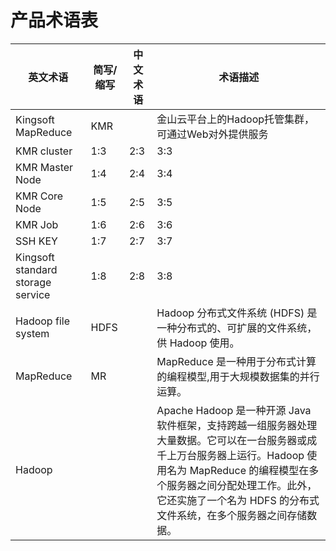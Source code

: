# 产品术语表


| 英文术语 | 简写/缩写 | 中文术语 | 术语描述 |
| -- | -- | -- | -- |
| Kingsoft MapReduce | KMR |  | 金山云平台上的Hadoop托管集群，可通过Web对外提供服务 |
| KMR cluster | 1:3 | 2:3 | 3:3 |
| KMR Master Node | 1:4 | 2:4 | 3:4 |
| KMR Core Node | 1:5 | 2:5 | 3:5 |
| KMR Job | 1:6 | 2:6 | 3:6 |
| SSH KEY | 1:7 | 2:7 | 3:7 |
| Kingsoft standard storage service | 1:8 | 2:8 | 3:8 |
| Hadoop file system | HDFS |  | Hadoop 分布式文件系统 (HDFS) 是一种分布式的、可扩展的文件系统，供 Hadoop 使用。 |
| MapReduce | MR | | MapReduce 是一种用于分布式计算的编程模型,用于大规模数据集的并行运算。| 
| Hadoop |  |  | Apache Hadoop 是一种开源 Java 软件框架，支持跨越一组服务器处理大量数据。它可以在一台服务器或成千上万台服务器上运行。Hadoop 使用名为 MapReduce 的编程模型在多个服务器之间分配处理工作。此外，它还实施了一个名为 HDFS 的分布式文件系统，在多个服务器之间存储数据。 |
